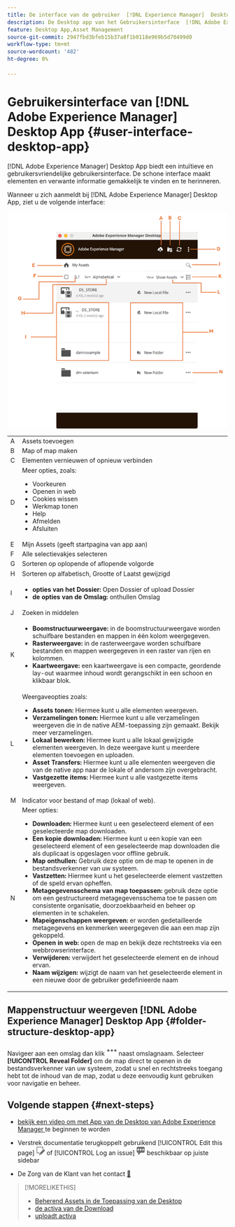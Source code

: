 ```yaml
---
title: De interface van de gebruiker  [!DNL Experience Manager]  Desktop app
description: De Desktop app van het Gebruikersinterface  [!DNL Adobe Experience Manager] .
feature: Desktop App,Asset Management
source-git-commit: 2947fbd3bfeb15b37a8f1b0118e969b5d70499d0
workflow-type: tm+mt
source-wordcount: '482'
ht-degree: 0%

---
```



# Gebruikersinterface van [!DNL Adobe Experience Manager] Desktop App {#user-interface-desktop-app}

[!DNL Adobe Experience Manager] Desktop App biedt een intuïtieve en gebruikersvriendelijke gebruikersinterface. De schone interface maakt elementen en verwante informatie gemakkelijk te vinden en te herinneren.

Wanneer u zich aanmeldt bij [!DNL Adobe Experience Manager] Desktop App, ziet u de volgende interface:

![ het Gebruikersinterface van de Toepassing van de Desktop ](assets/app-user-interface.png)

<table border="0">
    <tr>
        <td> A </td>
        <td> Assets toevoegen </td>
    </tr>
    <tr>
        <td> B </td>
        <td> Map of map maken </td>
    </tr>
    <tr>
        <td> C </td>
        <td> Elementen vernieuwen of opnieuw verbinden </td>
    </tr>
    <tr>
        <td> D </td>
        <td> Meer opties, zoals:
            <ul>
                <li>Voorkeuren</li>
                <li>Openen in web</li>
                <li>Cookies wissen</li>
                <li>Werkmap tonen</li>
                <li>Help</li>
                <li>Afmelden</li>
                <li>Afsluiten</li>
            </ul>
        </td>
    </tr>
    <tr>
        <td> E </td>
        <td> Mijn Assets (geeft startpagina van app aan) </td>
    </tr>
    <tr>
        <td> F </td>
        <td> Alle selectievakjes selecteren </td>
    </tr>
    <tr>
        <td> G </td>
        <td> Sorteren op oplopende of aflopende volgorde </td>
    </tr>
    <tr>
        <td> H </td>
        <td> Sorteren op alfabetisch, Grootte of Laatst gewijzigd </td>
    </tr>
    <tr>
        <td> I </td>
        <td> 
        <ul>
            <li> <b> opties van het Dossier:</b> Open Dossier of upload Dossier </li> 
            <li> <b> de opties van de Omslag:</b> onthullen Omslag </li>
        </ul>
        </td>
    </tr>
    <tr>
        <td> J </td>
        <td> Zoeken in middelen </td>
    </tr>
    <tr>
        <td> K </td>
        <td> 
            <ul>
                <li> <b> Boomstructuurweergave: </b> in de boomstructuurweergave worden schuifbare bestanden en mappen in één kolom weergegeven. </li> 
                <li> <b> Rasterweergave: </b> in de rasterweergave worden schuifbare bestanden en mappen weergegeven in een raster van rijen en kolommen. </li>
                <li> <b> Kaartweergave: </b> een kaartweergave is een compacte, geordende lay-out waarmee inhoud wordt gerangschikt in een schoon en klikbaar blok. </li> 
            </ul>
        </td>
    </tr>
    <tr>
        <td> L </td>
        <td> Weergaveopties zoals: 
            <ul>
                <li><b> Assets tonen:</b> Hiermee kunt u alle elementen weergeven. </li>
                <li><b> Verzamelingen tonen:</b> Hiermee kunt u alle verzamelingen weergeven die in de native AEM-toepassing zijn gemaakt. Bekijk meer verzamelingen. </li>
                <li><b> Lokaal bewerken: </b> Hiermee kunt u alle lokaal gewijzigde elementen weergeven. In deze weergave kunt u meerdere elementen toevoegen en uploaden.</li>
                <li><b> Asset Transfers: </b> Hiermee kunt u alle elementen weergeven die van de native app naar de lokale of andersom zijn overgebracht. </li>
                <li><b> Vastgezette items:</b> Hiermee kunt u alle vastgezette items weergeven.</li>
            </ul>
        </td>
    </tr>
    <tr>
        <td> M </td>
        <td> Indicator voor bestand of map (lokaal of web). </td>
    </tr>
    <tr>
        <td> N </td>
        <td> Meer opties: 
            <ul>
                <li><b> Downloaden:</b> Hiermee kunt u een geselecteerd element of een geselecteerde map downloaden. </li>
                <li><b> Een kopie downloaden: </b> Hiermee kunt u een kopie van een geselecteerd element of een geselecteerde map downloaden die als duplicaat is opgeslagen voor offline gebruik. </li>
                <li><b> Map onthullen: </b> Gebruik deze optie om de map te openen in de bestandsverkenner van uw systeem.</li>
                <li><b> Vastzetten:</b> Hiermee kunt u het geselecteerde element vastzetten of de speld ervan opheffen. </li>
                <li><b> Metagegevensschema van map toepassen:</b> gebruik deze optie om een gestructureerd metagegevensschema toe te passen om consistente organisatie, doorzoekbaarheid en beheer op elementen in te schakelen.</li>
                <li><b> Mapeigenschappen weergeven: </b> er worden gedetailleerde metagegevens en kenmerken weergegeven die aan een map zijn gekoppeld. </li>
                <li><b> Openen in web: </b> open de map en bekijk deze rechtstreeks via een webbrowserinterface. </li>
                <li><b> Verwijderen: </b> verwijdert het geselecteerde element en de inhoud ervan. </li>
                <li><b> Naam wijzigen: </b> wijzigt de naam van het geselecteerde element in een nieuwe door de gebruiker gedefinieerde naam </li>
            </ul>
        </td>
    </tr>
</table>

## Mappenstructuur weergeven [!DNL Adobe Experience Manager] Desktop App {#folder-structure-desktop-app}

Navigeer aan een omslag dan klik ![ Meer actiepictogram ](assets/do-not-localize/more2_da2.png) naast omslagnaam. Selecteer **[!UICONTROL Reveal Folder]** om de map direct te openen in de bestandsverkenner van uw systeem, zodat u snel en rechtstreeks toegang hebt tot de inhoud van de map, zodat u deze eenvoudig kunt gebruiken voor navigatie en beheer.


## Volgende stappen {#next-steps}

* [ bekijk een video om met App van de Desktop van Adobe Experience Manager ](https://experienceleague.adobe.com/nl/docs/experience-manager-learn/assets/creative-workflows/aem-desktop-app) te beginnen te worden

* Verstrek documentatie terugkoppelt gebruikend [!UICONTROL Edit this page] ![ uitgeeft de pagina ](assets/do-not-localize/edit-page.png) of [!UICONTROL Log an issue] ![ creeer een kwestie GitHub ](assets/do-not-localize/github-issue.png) beschikbaar op juiste sidebar

* De Zorg van de Klant van het contact [&#128279;](https://experienceleague.adobe.com/nl?support-solution=General#support)

>[!MORELIKETHIS]
>
>* [ Beherend Assets in de Toepassing van de Desktop ](/help/using/assets-management-tasks.md)
>* [ de activa van de Download ](/help/using/download-assets.md)
>* [ uploadt activa ](/help/using/upload-assets.md)

